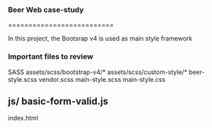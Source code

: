 
### Beer Web case-study
==========================

In this project, the Bootsrap v4 is used as main style framework


### Important files to review

SASS
assets/scss/bootstrap-v4/*
assets/scss/custom-style/*
beer-style.scss
vendor.scss
main-style.scss
main-style.css

js/
basic-form-valid.js
--------------------
index.html

